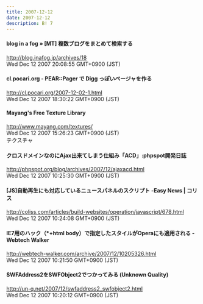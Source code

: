 ```yaml
---
title: 2007-12-12
date: 2007-12-12
description: B! 7
---
```


#### blog in a fog » [MT] 複数ブログをまとめて検索する
http://blog.inafog.jp/archives/18<br>
Wed Dec 12 2007 20:08:55 GMT+0900 (JST)<br>


#### cl.pocari.org - PEAR::Pager で Digg っぽいページャを作る
http://cl.pocari.org/2007-12-02-1.html<br>
Wed Dec 12 2007 18:30:22 GMT+0900 (JST)<br>


#### Mayang's Free Texture Library
http://www.mayang.com/textures/<br>
Wed Dec 12 2007 15:26:23 GMT+0900 (JST)<br>
テクスチャ


#### クロスドメインなのにAjax出来てしまう仕組み「ACD」:phpspot開発日誌
http://phpspot.org/blog/archives/2007/12/ajaxacd.html<br>
Wed Dec 12 2007 10:25:30 GMT+0900 (JST)<br>


####   [JS]自動再生にも対応しているニュースパネルのスクリプト -Easy News | コリス
http://coliss.com/articles/build-websites/operation/javascript/678.html<br>
Wed Dec 12 2007 10:24:08 GMT+0900 (JST)<br>


#### IE7用のハック（*+html body）で指定したスタイルがOperaにも適用される - Webtech Walker
http://webtech-walker.com/archive/2007/12/10205326.html<br>
Wed Dec 12 2007 10:21:50 GMT+0900 (JST)<br>


#### SWFAddress2をSWFObject2でつかってみる (Unknown Quality)
http://un-q.net/2007/12/swfaddress2_swfobject2.html<br>
Wed Dec 12 2007 10:20:12 GMT+0900 (JST)<br>



